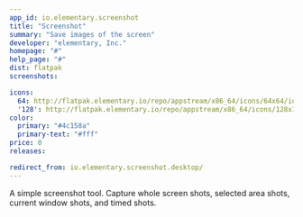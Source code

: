 ```yaml
---
app_id: io.elementary.screenshot
title: "Screenshot"
summary: "Save images of the screen"
developer: "elementary, Inc."
homepage: "#"
help_page: "#"
dist: flatpak
screenshots:

icons:
  64: http://flatpak.elementary.io/repo/appstream/x86_64/icons/64x64/io.elementary.screenshot.png
  '128': http://flatpak.elementary.io/repo/appstream/x86_64/icons/128x128/io.elementary.screenshot.png
color:
  primary: "#4c158a"
  primary-text: "#fff"
price: 0
releases:

redirect_from: io.elementary.screenshot.desktop/
---
```


A simple screenshot tool. Capture whole screen shots, selected area shots, current window shots, and timed shots.
